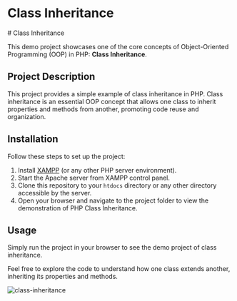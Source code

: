 <h1>Class Inheritance</h1>
# Class Inheritance

This demo project showcases one of the core concepts of Object-Oriented Programming (OOP) in PHP: **Class Inheritance**.

## Project Description

This project provides a simple example of class inheritance in PHP. Class inheritance is an essential OOP concept that allows one class to inherit properties and methods from another, promoting code reuse and organization.

## Installation

Follow these steps to set up the project:

1. Install [XAMPP](https://www.apachefriends.org/index.html) (or any other PHP server environment).
2. Start the Apache server from XAMPP control panel.
3. Clone this repository to your `htdocs` directory or any other directory accessible by the server.
4. Open your browser and navigate to the project folder to view the demonstration of PHP Class Inheritance.

## Usage

Simply run the project in your browser to see the demo project of class inheritance. 

Feel free to explore the code to understand how one class extends another, inheriting its properties and methods.

![class-inheritance](https://github.com/user-attachments/assets/f47584ba-45e8-40b9-bcec-e16257c4b19b)
